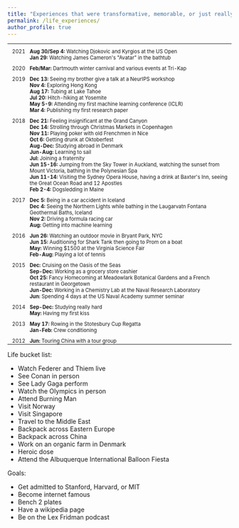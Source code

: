 ```yaml
---
title: "Experiences that were transformative, memorable, or just really, really fun"
permalink: /life_experiences/
author_profile: true
---
```


<html>
<style>
table, th, td {
  border:0px solid black;
  padding:0;
  border-collapse:collapse;
  font-size: 0.9em;
}
</style>

<body>
<table style="width:100%">
  <tr>
    <td style="width:40px; text-align:right; padding-right:10px; padding-top:10px">2021</td>
    <td style="padding-top:10px"><b>Aug 30/Sep 4:</b> Watching Djokovic and Kyrgios at the US Open</td>
  </tr>
  <tr>
    <td style="width:40px; text-align:right; padding-right:10px"></td>
    <td><b>Jan 29:</b> Watching James Cameron's "Avatar" in the bathtub</td>
  </tr>
  <tr>
    <td style="width:40px; text-align:right; padding-right:10px; padding-top:10px">2020</td>
    <td style="padding-top:10px"><b>Feb/Mar:</b> Dartmouth winter carnival and various events at Tri-Kap</td>
  </tr>
  <tr>
    <td style="width:40px; text-align:right; padding-right:10px; padding-top:10px">2019</td>
    <td style="padding-top:10px"><b>Dec 13:</b> Seeing my brother give a talk at a NeurIPS workshop</td>
  </tr>
  <tr>
    <td style="width:40px; text-align:right; padding-right:10px"></td>
    <td><b>Nov 4:</b> Exploring Hong Kong</td>
  </tr>
  <tr>
    <td style="width:40px; text-align:right; padding-right:10px"></td>
    <td><b>Aug 17:</b> Tubing at Lake Tahoe</td>
  </tr>
  <tr>
    <td style="width:40px; text-align:right; padding-right:10px"></td>
    <td><b>Jul 20:</b> Hitch-hiking at Yosemite</td>
  </tr>
  <tr>
    <td style="width:40px; text-align:right; padding-right:10px"></td>
    <td><b>May 5-9:</b> Attending my first machine learning conference (ICLR)</td>
  </tr>
  <tr>
    <td style="width:40px; text-align:right; padding-right:10px"></td>
    <td><b>Mar 4:</b> Publishing my first research paper</td>
  </tr>
  <tr>
    <td style="width:40px; text-align:right; padding-right:10px; padding-top:10px">2018</td>
    <td style="padding-top:10px"><b>Dec 21:</b> Feeling insignificant at the Grand Canyon</td>
  </tr>
  <tr>
    <td style="width:40px; text-align:right; padding-right:10px"></td>
    <td><b>Dec 14:</b> Strolling through Christmas Markets in Copenhagen</td>
  </tr>
  <tr>
    <td style="width:40px; text-align:right; padding-right:10px"></td>
    <td><b>Nov 11:</b> Playing poker with old Frenchmen in Nice</td>
  </tr>
  <tr>
    <td style="width:40px; text-align:right; padding-right:10px"></td>
    <td><b>Oct 6:</b> Getting drunk at Oktoberfest</td>
  </tr>
  <tr>
    <td style="width:40px; text-align:right; padding-right:10px"></td>
    <td><b>Aug-Dec:</b> Studying abroad in Denmark</td>
  </tr>
  <tr>
    <td style="width:40px; text-align:right; padding-right:10px"></td>
    <td><b>Jun-Aug:</b> Learning to sail</td>
  </tr>
  <tr>
    <td style="width:40px; text-align:right; padding-right:10px"></td>
    <td><b>Jul:</b> Joining a fraternity</td>
  </tr>
  <tr>
    <td style="width:40px; text-align:right; padding-right:10px"></td>
    <td><b>Jun 15-16:</b> Jumping from the Sky Tower in Auckland, watching the sunset from Mount Victoria, bathing in the Polynesian Spa</td>
  </tr>
  <tr>
    <td style="width:40px; text-align:right; padding-right:10px"></td>
    <td><b>Jun 11-14:</b> Visiting the Sydney Opera House, having a drink at Baxter's Inn, seeing the Great Ocean Road and 12 Apostles</td>
  </tr>
  <tr>
    <td style="width:40px; text-align:right; padding-right:10px"></td>
    <td><b>Feb 2-4:</b> Dogsledding in Maine</td>
  </tr>
  <tr>
    <td style="width:40px; text-align:right; padding-right:10px; padding-top:10px">2017</td>
    <td style="padding-top:10px"><b>Dec 5:</b> Being in a car accident in Iceland</td>
  </tr>
  <tr>
    <td style="width:40px; text-align:right; padding-right:10px"></td>
    <td><b>Dec 4:</b> Seeing the Northern Lights while bathing in the Laugarvatn Fontana Geothermal Baths, Iceland</td>
  </tr>
  <tr>
    <td style="width:40px; text-align:right; padding-right:10px"></td>
    <td><b>Nov 2:</b> Driving a formula racing car</td>
  </tr>
  <tr>
    <td style="width:40px; text-align:right; padding-right:10px"></td>
    <td><b>Aug:</b> Getting into machine learning</td>
  </tr>
  <tr>
    <td style="width:40px; text-align:right; padding-right:10px; padding-top:10px">2016</td>
    <td style="padding-top:10px"><b>Jun 26:</b> Watching an outdoor movie in Bryant Park, NYC</td>
  </tr>
  <tr>
    <td style="width:40px; text-align:right; padding-right:10px"></td>
    <td><b>Jun 15:</b> Auditioning for Shark Tank then going to Prom on a boat</td>
  </tr>
  <tr>
    <td style="width:40px; text-align:right; padding-right:10px"></td>
    <td><b>May:</b> Winning $1500 at the Virginia Science Fair</td>
  </tr>
  <tr>
    <td style="width:40px; text-align:right; padding-right:10px"></td>
    <td><b>Feb-Aug:</b> Playing a lot of tennis</td>
  </tr>
  <tr>
    <td style="width:40px; text-align:right; padding-right:10px; padding-top:10px">2015</td>
    <td style="padding-top:10px"><b>Dec:</b> Cruising on the Oasis of the Seas</td>
  </tr>
  <tr>
    <td style="width:40px; text-align:right; padding-right:10px"></td>
    <td><b>Sep-Dec:</b> Working as a grocery store cashier</td>
  </tr>
  <tr>
    <td style="width:40px; text-align:right; padding-right:10px"></td>
    <td><b>Oct 25:</b> Fancy Homecoming at Meadowlark Botanical Gardens and a French restaurant in Georgetown</td>
  </tr>
  <tr>
    <td style="width:40px; text-align:right; padding-right:10px"></td>
    <td><b>Jun-Dec:</b> Working in a Chemistry Lab at the Naval Research Laboratory</td>
  </tr>
  <tr>
    <td style="width:40px; text-align:right; padding-right:10px"></td>
    <td><b>Jun:</b> Spending 4 days at the US Naval Academy summer seminar</td>
  </tr>
  <tr>
    <td style="width:40px; text-align:right; padding-right:10px; padding-top:10px">2014</td>
    <td style="padding-top:10px"><b>Sep-Dec:</b> Studying really hard</td>
  </tr>
  <tr>
    <td style="width:40px; text-align:right; padding-right:10px"></td>
    <td><b>May:</b> Having my first kiss</td>
  </tr>
  <tr>
    <td style="width:40px; text-align:right; padding-right:10px; padding-top:10px">2013</td>
    <td style="padding-top:10px"><b>May 17:</b> Rowing in the Stotesbury Cup Regatta</td>
  </tr>
  <tr>
    <td style="width:40px; text-align:right; padding-right:10px"></td>
    <td><b>Jan-Feb:</b> Crew conditioning</td>
  </tr>
  <tr>
    <td style="width:40px; text-align:right; padding-right:10px; padding-top:10px">2012</td>
    <td style="padding-top:10px"><b>Jun:</b> Touring China with a tour group</td>
  </tr>
</table>

</body>
</html>

Life bucket list:
* Watch Federer and Thiem live
* See Conan in person
* See Lady Gaga perform
* Watch the Olympics in person
* Attend Burning Man
* Visit Norway
* Visit Singapore
* Travel to the Middle East
* Backpack across Eastern Europe
* Backpack across China
* Work on an organic farm in Denmark
* Heroic dose
* Attend the Albuquerque International Balloon Fiesta

Goals:
* Get admitted to Stanford, Harvard, or MIT
* Become internet famous
* Bench 2 plates
* Have a wikipedia page
* Be on the Lex Fridman podcast






